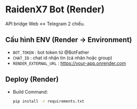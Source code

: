 # RaidenX7 Bot (Render)

API bridge Web ↔ Telegram 2 chiều.

## Cấu hình ENV (Render → Environment)
- `BOT_TOKEN` : bot token từ @BotFather  
- `CHAT_ID` : chat id nhận tin (cá nhân hoặc group)  
- `RENDER_EXTERNAL_URL` : https://your-app.onrender.com  

## Deploy (Render)
- Build Command:
  ```bash
  pip install -r requirements.txt
